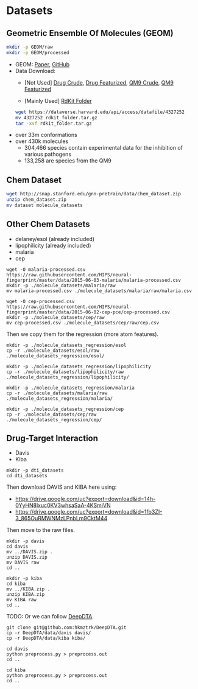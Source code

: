 # Datasets

## Geometric Ensemble Of Molecules (GEOM)

```bash
mkdir -p GEOM/raw
mkdir -p GEOM/processed
```

+ GEOM: [Paper](https://arxiv.org/pdf/2006.05531v3.pdf), [GitHub](https://github.com/learningmatter-mit/geom)
+ Data Download:
    + [Not Used] [Drug Crude](https://dataverse.harvard.edu/api/access/datafile/4360331),
      [Drug Featurized](https://dataverse.harvard.edu/api/access/datafile/4327295),
      [QM9 Crude](https://dataverse.harvard.edu/api/access/datafile/4327190),
      [QM9 Featurized](https://dataverse.harvard.edu/api/access/datafile/4327191)

    + [Mainly Used] [RdKit Folder](https://dataverse.harvard.edu/api/access/datafile/4327252)
    ```bash
    wget https://dataverse.harvard.edu/api/access/datafile/4327252
    mv 4327252 rdkit_folder.tar.gz
    tar -xvf rdkit_folder.tar.gz
    ```
+ over 33m conformations
+ over 430k molecules
    + 304,466 species contain experimental data for the inhibition of various pathogens
    + 133,258 are species from the QM9

## Chem Dataset

```bash
wget http://snap.stanford.edu/gnn-pretrain/data/chem_dataset.zip
unzip chem_dataset.zip
mv dataset molecule_datasets
```

## Other Chem Datasets

- delaney/esol (already included)
- lipophilicity (already included)
- malaria
- cep

```
wget -O malaria-processed.csv https://raw.githubusercontent.com/HIPS/neural-fingerprint/master/data/2015-06-03-malaria/malaria-processed.csv
mkdir -p ./molecule_datasets/malaria/raw
mv malaria-processed.csv ./molecule_datasets/malaria/raw/malaria.csv

wget -O cep-processed.csv https://raw.githubusercontent.com/HIPS/neural-fingerprint/master/data/2015-06-02-cep-pce/cep-processed.csv
mkdir -p ./molecule_datasets/cep/raw
mv cep-processed.csv ./molecule_datasets/cep/raw/cep.csv
```

Then we copy them for the regression (more atom features).
```
mkdir -p ./molecule_datasets_regression/esol
cp -r ./molecule_datasets/esol/raw               ./molecule_datasets_regression/esol/

mkdir -p ./molecule_datasets_regression/lipophilicity
cp -r ./molecule_datasets/lipophilicity/raw      ./molecule_datasets_regression/lipophilicity/

mkdir -p ./molecule_datasets_regression/malaria
cp -r ./molecule_datasets/malaria/raw            ./molecule_datasets_regression/malaria/

mkdir -p ./molecule_datasets_regression/cep
cp -r ./molecule_datasets/cep/raw                ./molecule_datasets_regression/cep/
```

## Drug-Target Interaction

- Davis
- Kiba

```
mkdir -p dti_datasets
cd dti_datasets
```

Then download DAVIS and KIBA here using:
- https://drive.google.com/uc?export=download&id=14h-0YyHN8lxuc0KV3whsaSaA-4KSmiVN
- https://drive.google.com/uc?export=download&id=1fb3ZI-3_865OuRMWNMzLPnbLm9CktM44

Then move to the raw files.
```
mkdir -p davis
cd davis
mv ../DAVIS.zip .
unzip DAVIS.zip
mv DAVIS raw
cd ..

mkdir -p kiba
cd kiba
mv ../KIBA.zip .
unzip KIBA.zip
mv KIBA raw
cd ..
```

TODO:
Or we can follow [DeepDTA](https://github.com/hkmztrk/DeepDTA).
```
git clone git@github.com:hkmztrk/DeepDTA.git
cp -r DeepDTA/data/davis davis/
cp -r DeepDTA/data/kiba kiba/

cd davis
python preprocess.py > preprocess.out
cd ..

cd kiba
python preprocess.py > preprocess.out
cd ..
```
